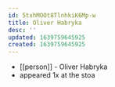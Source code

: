 ```yaml
---
id: 5txhMOOt8TlnhkiK6Mp-w
title: Oliver Habryka
desc: ''
updated: 1639759645925
created: 1639759645925
---
```



- [[person]] - Oliver Habryka
- appeared 1x at the stoa
